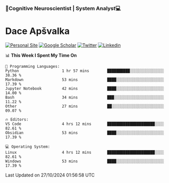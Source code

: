 ### 🧠Cognitive Neuroscientist | System Analyst💻
# Dace Apšvalka

[![Personal Site](https://img.shields.io/badge/website-teal?style=for-the-badge&logo=About.me&logoColor=white)](https://dcdace.net/)
[![Google Scholar](https://img.shields.io/badge/Scholar-yellow?style=for-the-badge&logo=googlescholar&logoColor=ffffff)](https://scholar.google.com/citations?hl=en&user=W8q0HBkAAAAJ&view_op=list_works&sortby=pubdate)
[![Twitter](https://img.shields.io/badge/Twitter-1DA1F2?logo=twitter&logoColor=white&style=for-the-badge)](https://twitter.com/dcdace)
[![Linkedin](https://img.shields.io/badge/linkedin-0077B5?logo=linkedin&logoColor=white&style=for-the-badge)](https://www.linkedin.com/in/dace-apsvalka/)

<!--
[![Dace's wakatime stats](https://github-readme-stats.vercel.app/api/wakatime?username=dcdace&theme=react&layout=compact&custom_title=Coding+past+7+days&v=2)](https://github.com/dcdace/dcdace)


[![github](https://img.shields.io/github/followers/dcdace?logo=github&style=plastic)](https://github.com/dcdace?tab=followers "GitHub followers")
[![wakatime](https://wakatime.com/badge/user/6e7556d3-b1db-4eef-a7e8-9bad735fc27e.svg?style=plastic?v=2)](https://wakatime.com/@6e7556d3-b1db-4eef-a7e8-9bad735fc27e "Total time coded since Feb 28 2022")

[![twitter](https://img.shields.io/twitter/follow/dcdace?label=followers&logo=twitter&color=%23007ec6&style=plastic)](https://twitter.com/dcdace "Twitter followers")

[![Dace's languages](https://github-readme-stats-one-nu-13.vercel.app/api/top-langs/?username=dcdace&langs_count=10&theme=nord&layout=compact)](https://github.com/anuraghazra/github-readme-stats) 
[![Dace's GitHub stats](https://github-readme-stats-one-nu-13.vercel.app/api?username=dcdace&theme=dracula&hide=prs,issues&count_private=true&show_icons=true&hide_rank=true&include_all_commits=true&hide_title=false&custom_title=GitHub+Stats)](https://github.com/anuraghazra/github-readme-stats)
-->

<!--START_SECTION:waka-->
📊 **This Week I Spent My Time On** 

```text
💬 Programming Languages: 
Python                   1 hr 57 mins        ██████████░░░░░░░░░░░░░░░   38.36 % 
Markdown                 53 mins             ████░░░░░░░░░░░░░░░░░░░░░   17.39 % 
Jupyter Notebook         42 mins             ████░░░░░░░░░░░░░░░░░░░░░   14.00 % 
Bash                     34 mins             ███░░░░░░░░░░░░░░░░░░░░░░   11.22 % 
Other                    27 mins             ██░░░░░░░░░░░░░░░░░░░░░░░   09.07 % 

🔥 Editors: 
VS Code                  4 hrs 12 mins       █████████████████████░░░░   82.61 % 
Obsidian                 53 mins             ████░░░░░░░░░░░░░░░░░░░░░   17.39 % 

💻 Operating System: 
Linux                    4 hrs 12 mins       █████████████████████░░░░   82.61 % 
Windows                  53 mins             ████░░░░░░░░░░░░░░░░░░░░░   17.39 % 
```


 Last Updated on 27/10/2024 01:56:58 UTC
<!--END_SECTION:waka-->

